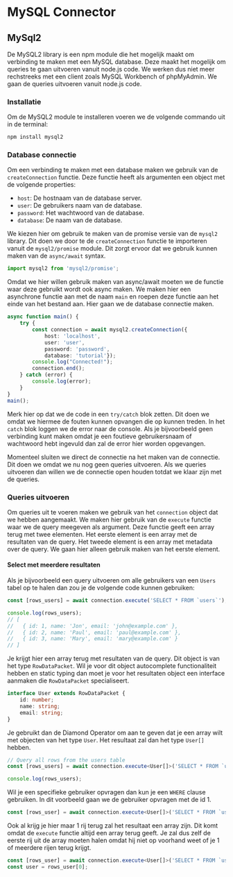 # MySQL Connector

## MySql2

De MySQL2 library is een npm module die het mogelijk maakt om verbinding te maken met een MySQL database. Deze maakt het mogelijk om queries te gaan uitvoeren vanuit node.js code. We werken dus niet meer rechstreeks met een client zoals MySQL Workbench of phpMyAdmin. We gaan de queries uitvoeren vanuit node.js code.

### Installatie

Om de MySQL2 module te installeren voeren we de volgende commando uit in de terminal:

```bash
npm install mysql2
```

### Database connectie

Om een verbinding te maken met een database maken we gebruik van de `createConnection` functie. Deze functie heeft als argumenten een object met de volgende properties:

* `host`: De hostnaam van de database server.
* `user`: De gebruikers naam van de database.
* `password`: Het wachtwoord van de database.
* `database`: De naam van de database.

We kiezen hier om gebruik te maken van de promise versie van de `mysql2` library. Dit doen we door te de `createConnection` functie te importeren vanuit de `mysql2/promise` module. Dit zorgt ervoor dat we gebruik kunnen maken van de `async/await` syntax.

```typescript
import mysql2 from 'mysql2/promise';
```

Omdat we hier willen gebruik maken van async/await moeten we de functie waar deze gebruikt wordt ook async maken. We maken hier een asynchrone functie aan met de naam `main` en roepen deze functie aan het einde van het bestand aan. Hier gaan we de database connectie maken.

```typescript
async function main() {
    try {
        const connection = await mysql2.createConnection({
            host: 'localhost',
            user: 'user',
            password: 'password',
            database: 'tutorial'});
        console.log("Connected!");
        connection.end();
    } catch (error) {
        console.log(error);
    }
}
main();
```

Merk hier op dat we de code in een `try/catch` blok zetten. Dit doen we omdat we hiermee de fouten kunnen opvangen die op kunnen treden. In het `catch` blok loggen we de error naar de console. Als je bijvoorbeeld geen verbinding kunt maken omdat je een foutieve gebruikersnaam of wachtwoord hebt ingevuld dan zal de error hier worden opgevangen.

Momenteel sluiten we direct de connectie na het maken van de connectie. Dit doen we omdat we nu nog geen queries uitvoeren. Als we queries uitvoeren dan willen we de connectie open houden totdat we klaar zijn met de queries.

### Queries uitvoeren

Om queries uit te voeren maken we gebruik van het `connection` object dat we hebben aangemaakt. We maken hier gebruik van de `execute` functie waar we de query meegeven als argument. Deze functie geeft een array terug met twee elementen. Het eerste element is een array met de resultaten van de query. Het tweede element is een array met metadata over de query. We gaan hier alleen gebruik maken van het eerste element.

#### Select met meerdere resultaten

Als je bijvoorbeeld een query uitvoeren om alle gebruikers van een `Users` tabel op te halen dan zou je de volgende code kunnen gebruiken:

```typescript
const [rows_users] = await connection.execute('SELECT * FROM `users`');

console.log(rows_users);
// [
//   { id: 1, name: 'Jon', email: 'john@example.com' },
//   { id: 2, name: 'Paul', email: 'paul@example.com' },
//   { id: 3, name: 'Mary', email: 'mary@example.com' }
// ]
```

Je krijgt hier een array terug met resultaten van de query. Dit object is van het type `RowDataPacket`. Wil je voor dit object autocomplete functionaliteit hebben en static typing dan moet je voor het resultaten object een interface aanmaken die `RowDataPacket` specialiseert.

```typescript
interface User extends RowDataPacket {
    id: number;
    name: string;
    email: string;
}
```

Je gebruikt dan de Diamond Operator om aan te geven dat je een array wilt met objecten van het type `User`. Het resultaat zal dan het type `User[]` hebben.

```typescript
// Query all rows from the users table
const [rows_users] = await connection.execute<User[]>('SELECT * FROM `users`');

console.log(rows_users);
```

Wil je een specifieke gebruiker opvragen dan kun je een `WHERE` clause gebruiken. In dit voorbeeld gaan we de gebruiker opvragen met de id 1.

```typescript
const [rows_user] = await connection.execute<User[]>('SELECT * FROM `users` WHERE `id` = 1');
```

Ook al krijg je hier maar 1 rij terug zal het resultaat een array zijn. Dit komt omdat de `execute` functie altijd een array terug geeft. Je zal dus zelf de eerste rij uit de array moeten halen omdat hij niet op voorhand weet of je 1 of meerdere rijen terug krijgt.

```typescript
const [rows_user] = await connection.execute<User[]>('SELECT * FROM `users` WHERE `id` = 1');
const user = rows_user[0];
```

##
